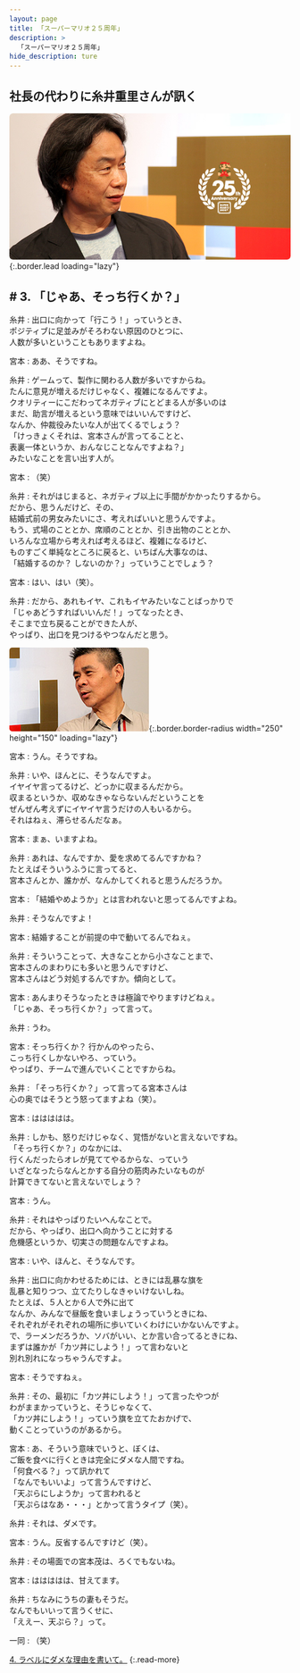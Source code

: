 ```yaml
---
layout: page
title: 「スーパーマリオ２５周年」
description: >
  「スーパーマリオ２５周年」
hide_description: ture
---
```


## 社長の代わりに糸井重里さんが訊く

![](/others/interviews/jp/etc/mario25th/vol1/img/mainvisual3.jpg){:.border.lead loading="lazy"}

## # 3. 「じゃあ、そっち行くか？」

糸井
: 出口に向かって「行こう！」っていうとき、<br>ポジティブに足並みがそろわない原因のひとつに、<br>人数が多いということもありますよね。

宮本
: ああ、そうですね。

糸井
: ゲームって、製作に関わる人数が多いですからね。<br>たんに意見が増えるだけじゃなく、複雑になるんですよ。<br>クオリティーにこだわってネガティブにとどまる人が多いのは<br>まだ、助言が増えるという意味ではいいんですけど、<br>なんか、仲裁役みたいな人が出てくるでしょう？<br>「けっきょくそれは、宮本さんが言ってることと、<br>表裏一体というか、おんなじことなんですよね？」<br>みたいなことを言い出す人が。

宮本
: （笑）

糸井
: それがはじまると、ネガティブ以上に手間がかかったりするから。<br>だから、思うんだけど、その、<br>結婚式前の男女みたいにさ、考えればいいと思うんですよ。<br>もう、式場のこととか、席順のこととか、引き出物のこととか、<br>いろんな立場から考えれば考えるほど、複雑になるけど、<br>ものすごく単純なところに戻ると、いちばん大事なのは、<br>「結婚するのか？ しないのか？」っていうことでしょう？

宮本
: はい、はい（笑）。

糸井
: だから、あれもイヤ、これもイヤみたいなことばっかりで<br>「じゃあどうすればいいんだ！」ってなったとき、<br>そこまで立ち戻ることができた人が、<br>やっぱり、出口を見つけるやつなんだと思う。

![](/others/interviews/jp/etc/mario25th/vol1/img/photo4.jpg){:.border.border-radius width="250" height="150" loading="lazy"}

宮本
: うん。そうですね。

糸井
: いや、ほんとに、そうなんですよ。<br>イヤイヤ言ってるけど、どっかに収まるんだから。<br>収まるというか、収めなきゃならないんだということを<br>ぜんぜん考えずにイヤイヤ言うだけの人もいるから。<br>それはねぇ、滞らせるんだなぁ。

宮本
: まぁ、いますよね。

糸井
: あれは、なんですか、愛を求めてるんですかね？<br>たとえばそういうふうに言ってると、<br>宮本さんとか、誰かが、なんかしてくれると思うんだろうか。

宮本
: 「結婚やめようか」とは言われないと思ってるんですよね。

糸井
: そうなんですよ！

宮本
: 結婚することが前提の中で動いてるんでねぇ。

糸井
: そういうことって、大きなことから小さなことまで、<br>宮本さんのまわりにも多いと思うんですけど、<br>宮本さんはどう対処するんですか。傾向として。

宮本
: あんまりそうなったときは極論でやりますけどねぇ。<br>「じゃあ、そっち行くか？」って言って。

糸井
: うわ。

宮本
: そっち行くか？ 行かんのやったら、<br>こっち行くしかないやろ、っていう。<br>やっぱり、チームで進んでいくことですからね。

糸井
: 「そっち行くか？」って言ってる宮本さんは<br>心の奥ではそうとう怒ってますよね（笑）。

宮本
: ははははは。

糸井
: しかも、怒りだけじゃなく、覚悟がないと言えないですね。<br>「そっち行くか？」のなかには、<br>行くんだったらオレが見ててやるからな、っていう<br>いざとなったらなんとかする自分の筋肉みたいなものが<br>計算できてないと言えないでしょう？

宮本
: うん。

糸井
: それはやっぱりたいへんなことで。<br>だから、やっぱり、出口へ向かうことに対する<br>危機感というか、切実さの問題なんですよね。

宮本
: いや、ほんと、そうなんです。

糸井
: 出口に向かわせるためには、ときには乱暴な旗を<br>乱暴と知りつつ、立てたりしなきゃいけないしね。<br>たとえば、５人とか６人で外に出て<br>なんか、みんなで昼飯を食いましょうっていうときにね、<br>それぞれがそれぞれの場所に歩いていくわけにいかないんですよ。<br>で、ラーメンだろうか、ソバがいい、とか言い合ってるときにね、<br>まずは誰かが「カツ丼にしよう！」って言わないと<br>別れ別れになっちゃうんですよ。

宮本
: そうですねぇ。

糸井
: その、最初に「カツ丼にしよう！」って言ったやつが<br>わがままかっていうと、そうじゃなくて、<br>「カツ丼にしよう！」っていう旗を立てたおかげで、<br>動くことっていうのがあるから。

宮本
: あ、そういう意味でいうと、ぼくは、<br>ご飯を食べに行くときは完全にダメな人間ですね。<br>「何食べる？」って訊かれて<br>「なんでもいいよ」って言うんですけど、<br>「天ぷらにしようか」って言われると<br>「天ぷらはなあ・・・」とかって言うタイプ（笑）。

糸井
: それは、ダメです。

宮本
: うん。反省するんですけど（笑）。

糸井
: その場面での宮本茂は、ろくでもないね。

宮本
: ははははは、甘えてます。

糸井
: ちなみにうちの妻もそうだ。<br>なんでもいいって言うくせに、<br>「ええー、天ぷら？」って。

一同
: （笑）

[4. ラベルにダメな理由を書いて。](4.md)
{:.read-more}

